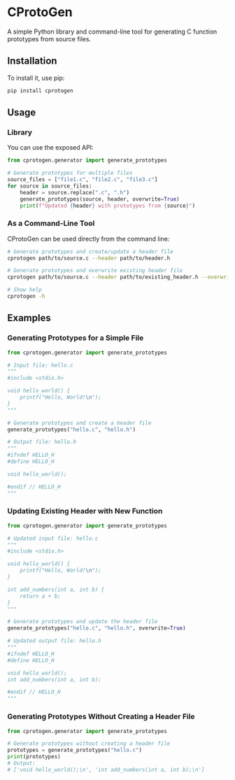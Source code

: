 # CProtoGen

A simple Python library and command-line tool for generating C function prototypes from source files.

## Installation

To install it, use pip:

```bash
pip install cprotogen
```

## Usage

### Library

You can use the exposed API:

```python
from cprotogen.generator import generate_prototypes

# Generate prototypes for multiple files
source_files = ["file1.c", "file2.c", "file3.c"]
for source in source_files:
    header = source.replace(".c", ".h")
    generate_prototypes(source, header, overwrite=True)
    print(f"Updated {header} with prototypes from {source}")
```

### As a Command-Line Tool

CProtoGen can be used directly from the command line:

```bash
# Generate prototypes and create/update a header file
cprotogen path/to/source.c --header path/to/header.h

# Generate prototypes and overwrite existing header file
cprotogen path/to/source.c --header path/to/existing_header.h --overwrite

# Show help
cprotogen -h
```

## Examples

### Generating Prototypes for a Simple File

```python
from cprotogen.generator import generate_prototypes

# Input file: hello.c
"""
#include <stdio.h>

void hello_world() {
    printf("Hello, World!\n");
}
"""

# Generate prototypes and create a header file
generate_prototypes("hello.c", "hello.h")

# Output file: hello.h
"""
#ifndef HELLO_H
#define HELLO_H

void hello_world();

#endif // HELLO_H
"""
```

### Updating Existing Header with New Function

```python
from cprotogen.generator import generate_prototypes

# Updated input file: hello.c
"""
#include <stdio.h>

void hello_world() {
    printf("Hello, World!\n");
}

int add_numbers(int a, int b) {
    return a + b;
}
"""

# Generate prototypes and update the header file
generate_prototypes("hello.c", "hello.h", overwrite=True)

# Updated output file: hello.h
"""
#ifndef HELLO_H
#define HELLO_H

void hello_world();
int add_numbers(int a, int b);

#endif // HELLO_H
"""
```

### Generating Prototypes Without Creating a Header File

```python
from cprotogen.generator import generate_prototypes

# Generate prototypes without creating a header file
prototypes = generate_prototypes("hello.c")
print(prototypes)
# Output:
# ['void hello_world();\n', 'int add_numbers(int a, int b);\n']
```
